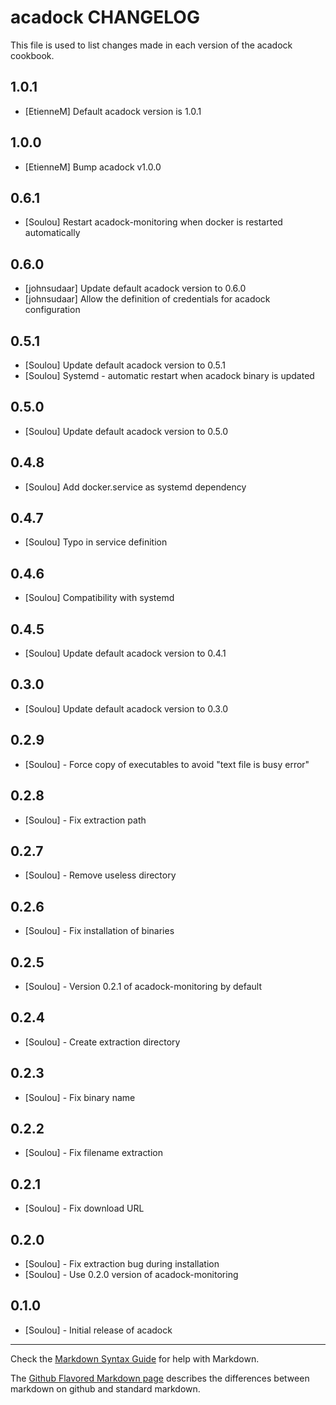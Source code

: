 acadock CHANGELOG
=================

This file is used to list changes made in each version of the acadock cookbook.

1.0.1
-----

* [EtienneM] Default acadock version is 1.0.1

1.0.0
-----

* [EtienneM] Bump acadock v1.0.0

0.6.1
-----

* [Soulou] Restart acadock-monitoring when docker is restarted automatically

0.6.0
-----

* [johnsudaar] Update default acadock version to 0.6.0
* [johnsudaar] Allow the definition of credentials for acadock configuration

0.5.1
-----

* [Soulou] Update default acadock version to 0.5.1
* [Soulou] Systemd - automatic restart when acadock binary is updated

0.5.0
-----

* [Soulou] Update default acadock version to 0.5.0

0.4.8
-----

* [Soulou] Add docker.service as systemd dependency

0.4.7
-----

* [Soulou] Typo in service definition

0.4.6
-----

* [Soulou] Compatibility with systemd

0.4.5
-----

* [Soulou] Update default acadock version to 0.4.1

0.3.0
-----

* [Soulou] Update default acadock version to 0.3.0

0.2.9
-----

* [Soulou] - Force copy of executables to avoid "text file is busy error"

0.2.8
-----

* [Soulou] - Fix extraction path

0.2.7
-----

* [Soulou] - Remove useless directory

0.2.6
-----

* [Soulou] - Fix installation of binaries

0.2.5
-----

* [Soulou] - Version 0.2.1 of acadock-monitoring by default

0.2.4
-----

* [Soulou] - Create extraction directory

0.2.3
-----

* [Soulou] - Fix binary name

0.2.2
-----

* [Soulou] - Fix filename extraction

0.2.1
-----

* [Soulou] - Fix download URL

0.2.0
-----

* [Soulou] - Fix extraction bug during installation
* [Soulou] - Use 0.2.0 version of acadock-monitoring

0.1.0
-----
* [Soulou] - Initial release of acadock

- - -
Check the [Markdown Syntax Guide](http://daringfireball.net/projects/markdown/syntax) for help with Markdown.

The [Github Flavored Markdown page](http://github.github.com/github-flavored-markdown/) describes the differences between markdown on github and standard markdown.

